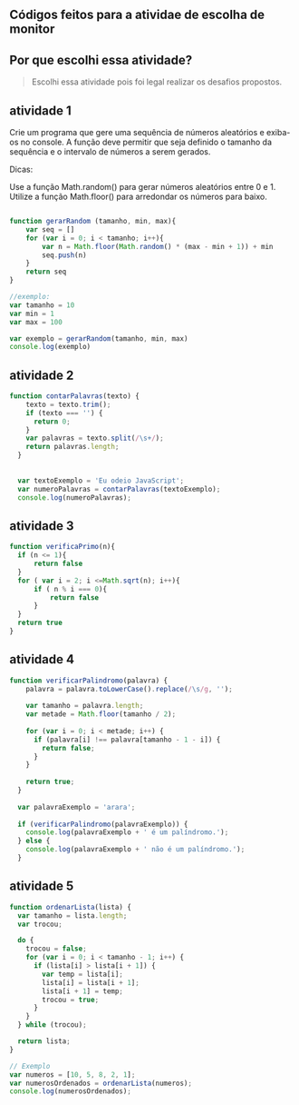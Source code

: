 ## Códigos feitos para a atividae de escolha de monitor

## Por que escolhi essa atividade?
> Escolhi essa atividade pois foi legal realizar os desafios propostos.

## atividade 1
Crie um programa que gere uma sequência de números aleatórios e exiba-os no console. A função deve permitir que seja definido o tamanho da sequência e o intervalo de números a serem gerados.

Dicas:

Use a função Math.random() para gerar números aleatórios entre 0 e 1.
Utilize a função Math.floor() para arredondar os números para baixo.

```js

function gerarRandom (tamanho, min, max){
    var seq = []
    for (var i = 0; i < tamanho; i++){
        var n = Math.floor(Math.random() * (max - min + 1)) + min
        seq.push(n)
    }
    return seq
}

//exemplo:
var tamanho = 10
var min = 1
var max = 100

var exemplo = gerarRandom(tamanho, min, max)
console.log(exemplo)
```

## atividade 2
```js
function contarPalavras(texto) {
    texto = texto.trim();
    if (texto === '') {
      return 0;
    }
    var palavras = texto.split(/\s+/);
    return palavras.length;
  }
  
  
  var textoExemplo = 'Eu odeio JavaScript';
  var numeroPalavras = contarPalavras(textoExemplo);
  console.log(numeroPalavras);
  ```

  ## atividade 3
  ```js
  function verificaPrimo(n){
    if (n <= 1){
        return false
    }
    for ( var i = 2; i <=Math.sqrt(n); i++){
        if ( n % i === 0){
            return false
        }
    }
    return true
}
```

## atividade 4
```js
function verificarPalindromo(palavra) {
    palavra = palavra.toLowerCase().replace(/\s/g, '');
  
    var tamanho = palavra.length;
    var metade = Math.floor(tamanho / 2);
  
    for (var i = 0; i < metade; i++) {
      if (palavra[i] !== palavra[tamanho - 1 - i]) {
        return false;
      }
    }
  
    return true;
  }
  
  var palavraExemplo = 'arara';
  
  if (verificarPalindromo(palavraExemplo)) {
    console.log(palavraExemplo + ' é um palíndromo.');
  } else {
    console.log(palavraExemplo + ' não é um palíndromo.');
  }
  ```

  ## atividade 5

```js
function ordenarLista(lista) {
  var tamanho = lista.length;
  var trocou;

  do {
    trocou = false;
    for (var i = 0; i < tamanho - 1; i++) {
      if (lista[i] > lista[i + 1]) {
        var temp = lista[i];
        lista[i] = lista[i + 1];
        lista[i + 1] = temp;
        trocou = true;
      }
    }
  } while (trocou);

  return lista;
}

// Exemplo
var numeros = [10, 5, 8, 2, 1];
var numerosOrdenados = ordenarLista(numeros);
console.log(numerosOrdenados);
```